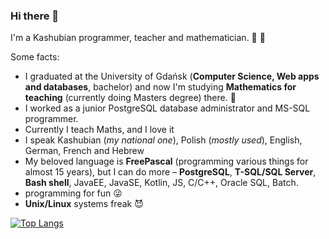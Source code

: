 ### Hi there 👋

I'm a Kashubian programmer, teacher and mathematician. :black_heart: :yellow_heart:

Some facts:
- I graduated at the University of Gdańsk (**Computer Science, Web apps and databases**, bachelor) and now I'm studying **Mathematics for teaching** (currently doing Masters degree) there. :school:
- I worked as a junior PostgreSQL database administrator and MS-SQL programmer.
- Currently I teach Maths, and I love it
- I speak Kashubian (*my national one*), Polish (*mostly used*), English, German, French and Hebrew
- My beloved language is **FreePascal** (programming various things for almost 15 years), but I can do more – **PostgreSQL**, **T-SQL/SQL Server**, **Bash shell**, JavaEE, JavaSE, Kotlin, JS, C/C++, Oracle SQL, Batch.
- programming for fun :stuck_out_tongue_winking_eye:
- **Unix/Linux** systems freak :smiling_imp:

[![Top Langs](https://github-readme-stats.vercel.app/api/top-langs/?username=RooiGevaar19&&layout=compact)](https://github.com/anuraghazra/github-readme-stats)



<!--
**RooiGevaar19/RooiGevaar19** is a ✨ _special_ ✨ repository because its `README.md` (this file) appears on your GitHub profile.

Here are some ideas to get you started:

- 🔭 I’m currently working on ...
- 🌱 I’m currently learning ...
- 👯 I’m looking to collaborate on ...
- 🤔 I’m looking for help with ...
- 💬 Ask me about ...
- 📫 How to reach me: ...
- 😄 Pronouns: ...
- ⚡ Fun fact: ...

[![Anurag's GitHub stats](https://github-readme-stats.vercel.app/api?username=RooiGevaar19)](https://github.com/anuraghazra/github-readme-stats)
[![Top Langs](https://github-readme-stats.vercel.app/api/top-langs/?username=RooiGevaar19)](https://github.com/anuraghazra/github-readme-stats)

- My cyberhobbies are:
    * building own software from scratch
    * creating own languages (for programming, computations or even planning things)
    * computing mathematical data
    * databases
-->

